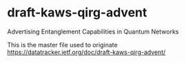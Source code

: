 # draft-kaws-qirg-advent
Advertising Entanglement Capabilities in Quantum Networks

This is the master file used to originate https://datatracker.ietf.org/doc/draft-kaws-qirg-advent/

